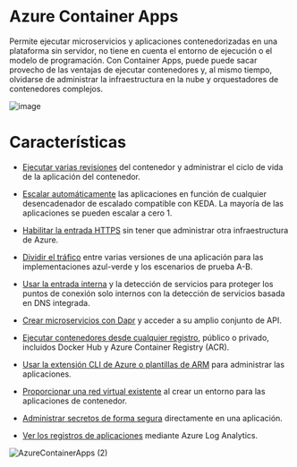 # Azure Container Apps

Permite ejecutar microservicios y aplicaciones contenedorizadas en una plataforma sin servidor, no tiene en cuenta el entorno de ejecución o el modelo de programación. Con Container Apps, puede puede sacar provecho de las ventajas de ejecutar contenedores y, al mismo tiempo, olvidarse de administrar la infraestructura en la nube y orquestadores de contenedores complejos.

![image](https://user-images.githubusercontent.com/17581842/179627943-0f43598b-e6cb-4fd5-89de-12a155109e50.png)

# Características

- [Ejecutar varias revisiones](https://docs.microsoft.com/es-mx/azure/container-apps/application-lifecycle-management) del contenedor y administrar el ciclo de vida de la aplicación del contenedor.

- [Escalar automáticamente](https://docs.microsoft.com/es-mx/azure/container-apps/scale-app) las aplicaciones en función de cualquier desencadenador de escalado compatible con KEDA. La mayoría de las aplicaciones se pueden escalar a cero 1.

- [Habilitar la entrada HTTPS](https://docs.microsoft.com/es-mx/azure/container-apps/ingress?tabs=bash) sin tener que administrar otra infraestructura de Azure.

- [Dividir el tráfico](https://docs.microsoft.com/es-mx/azure/container-apps/revisions) entre varias versiones de una aplicación para las implementaciones azul-verde y los escenarios de prueba A-B.

- [Usar la entrada interna](https://docs.microsoft.com/es-mx/azure/container-apps/connect-apps?tabs=bash) y la detección de servicios para proteger los puntos de conexión solo internos con la detección de servicios basada en DNS integrada.

- [Crear microservicios con Dapr](https://docs.microsoft.com/es-mx/azure/container-apps/microservices) y acceder a su amplio conjunto de API.

- [Ejecutar contenedores desde cualquier registro](https://docs.microsoft.com/es-mx/azure/container-apps/containers), público o privado, incluidos Docker Hub y Azure Container Registry (ACR).

- [Usar la extensión CLI de Azure o plantillas de ARM](https://docs.microsoft.com/es-mx/azure/container-apps/get-started?tabs=bash) para administrar las aplicaciones.

- [Proporcionar una red virtual existente](https://docs.microsoft.com/es-mx/azure/container-apps/vnet-custom?tabs=bash&pivots=azure-portal) al crear un entorno para las aplicaciones de contenedor.

- [Administrar secretos de forma segura](https://docs.microsoft.com/es-mx/azure/container-apps/manage-secrets?tabs=arm-template) directamente en una aplicación.

- [Ver los registros de aplicaciones](https://docs.microsoft.com/es-mx/azure/container-apps/monitor?tabs=bash) mediante Azure Log Analytics.

![AzureContainerApps (2)](https://user-images.githubusercontent.com/17581842/179628279-0648eb25-5b03-4b47-91aa-a008eb29a0b8.png)


